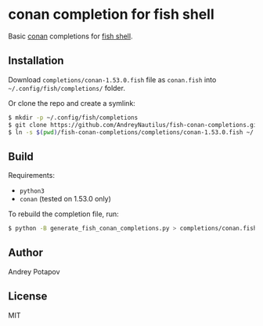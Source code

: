 # conan completion for fish shell

Basic [conan](https://conan.io/) completions for [fish shell](https://fishshell.com/).

## Installation

Download `completions/conan-1.53.0.fish` file as `conan.fish` into `~/.config/fish/completions/` folder.

Or clone the repo and create a symlink:

```bash
$ mkdir -p ~/.config/fish/completions
$ git clone https://github.com/AndreyNautilus/fish-conan-completions.git
$ ln -s $(pwd)/fish-conan-completions/completions/conan-1.53.0.fish ~/.config/fish/completions/conan.fish
```

## Build

Requirements:

- `python3`
- `conan` (tested on 1.53.0 only)

To rebuild the completion file, run:

```bash
$ python -B generate_fish_conan_completions.py > completions/conan.fish
```

## Author

Andrey Potapov

## License

MIT
